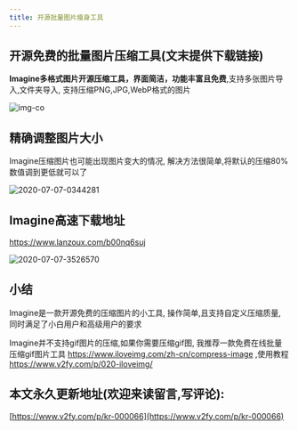 ```yaml
---
title: 开源批量图片瘦身工具
---
```




## 开源免费的批量图片压缩工具(文末提供下载链接)

**Imagine多格式图片开源压缩工具，界面简洁，功能丰富且免费**,支持多张图片导入,文件夹导入, 支持压缩PNG,JPG,WebP格式的图片

![img-co](https://www.v2fy.com/asset/0i/jikemiji/jikemiji-md/kr-000066.assets/img-co.gif)



## 精确调整图片大小

Imagine压缩图片也可能出现图片变大的情况, 解决方法很简单,将默认的压缩80%数值调到更低就可以了

![2020-07-07-0344281](https://www.v2fy.com/asset/0i/jikemiji/jikemiji-md/kr-000066.assets/2020-07-07-0344281.png)



## Imagine高速下载地址



https://www.lanzoux.com/b00nq6suj



![2020-07-07-3526570](https://www.v2fy.com/asset/0i/jikemiji/jikemiji-md/kr-000066.assets/2020-07-07-3526570.png)



## 小结

Imagine是一款开源免费的压缩图片的小工具, 操作简单,且支持自定义压缩质量, 同时满足了小白用户和高级用户的要求

Imagine并不支持gif图片的压缩,如果你需要压缩gif图, 我推荐一款免费在线批量压缩gif图片工具 https://www.iloveimg.com/zh-cn/compress-image  ,使用教程 https://www.v2fy.com/p/020-iloveimg/




## 本文永久更新地址(欢迎来读留言,写评论):

[https://www.v2fy.com/p/kr-000066](https://www.v2fy.com/p/kr-000066)
